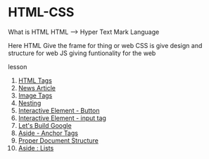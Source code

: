 # HTML-CSS

What is HTML
HTML --> Hyper Text Mark Language

Here HTML Give the frame for thing or web
CSS is give design and structure for web
JS giving funtionality for the web


lesson
1. [HTML Tags](./HTML/tags.html)
2. [News Article](./HTML/newsarticle.html)
3. [Image Tags](./HTML/imagetag.html)
4. [Nesting](./HTML/nesting.html)
5. [Interactive Element - Button](./HTML/interactivebutton.html)
6. [Interactive Element - input tag](./HTML/interactiveinput.html)
7. [Let's Build Google](./HTML/letbuildgoogle.html)
8. [Aside - Anchor Tags](./HTML/anchortags.html)
9. [Proper Document Structure](./HTML/properdocument.html)
10. [Aside : Lists](./HTML/asidelist.html)

